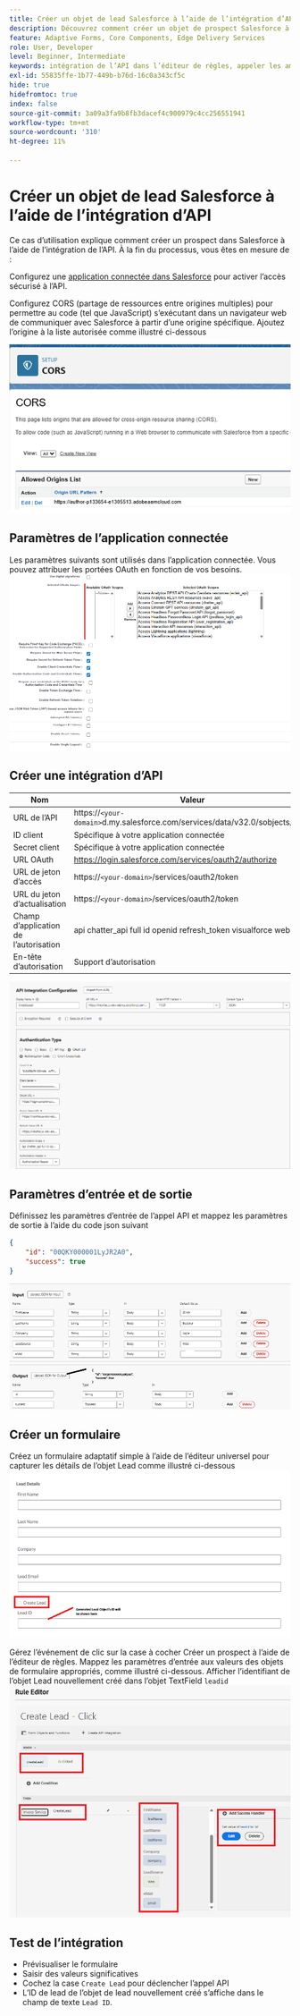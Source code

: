 ```yaml
---
title: Créer un objet de lead Salesforce à l’aide de l’intégration d’API
description: Découvrez comment créer un objet de prospect Salesforce à l’aide de l’intégration d’API.
feature: Adaptive Forms, Core Components, Edge Delivery Services
role: User, Developer
level: Beginner, Intermediate
keywords: intégration de l’API dans l’éditeur de règles, appeler les améliorations du service
exl-id: 55835ffe-1b77-449b-b76d-16c0a343cf5c
hide: true
hidefromtoc: true
index: false
source-git-commit: 3a09a3fa9b8fb3dacef4c900979c4cc256551941
workflow-type: tm+mt
source-wordcount: '310'
ht-degree: 11%

---
```


# Créer un objet de lead Salesforce à l’aide de l’intégration d’API

Ce cas d’utilisation explique comment créer un prospect dans Salesforce à l’aide de l’intégration de l’API. À la fin du processus, vous êtes en mesure de :

Configurez une [application connectée dans Salesforce](https://help.salesforce.com/s/articleView?id=platform.ev_relay_create_connected_app.htm&type=5) pour activer l’accès sécurisé à l’API.

Configurez CORS (partage de ressources entre origines multiples) pour permettre au code (tel que JavaScript) s’exécutant dans un navigateur web de communiquer avec Salesforce à partir d’une origine spécifique. Ajoutez l’origine à la liste autorisée comme illustré ci-dessous

![cors](assets/salesforce-cors.png)

## Paramètres de l’application connectée

Les paramètres suivants sont utilisés dans l’application connectée. Vous pouvez attribuer les portées OAuth en fonction de vos besoins.
![connections-app-settings](assets/salesforce-connected-app-settings.png)

## Créer une intégration d’API

| Nom | Valeur |
|--------------------------------|------------------|
| URL de l’API | https://`<your-domain>`d.my.salesforce.com/services/data/v32.0/sobjects/Lead |
| ID client | Spécifique à votre application connectée |
| Secret client | Spécifique à votre application connectée |
| URL OAuth | https://login.salesforce.com/services/oauth2/authorize |
| URL de jeton d’accès | https://`<your-domain>`/services/oauth2/token |
| URL du jeton d’actualisation | https://`<your-domain>`/services/oauth2/token |
| Champ d’application de l’autorisation | api chatter_api full id openid refresh_token visualforce web |
| En-tête d’autorisation | Support d’autorisation |

![intégration-api](assets/salesforce-api-integration-create-lead.png)

## Paramètres d’entrée et de sortie

Définissez les paramètres d’entrée de l’appel API et mappez les paramètres de sortie à l’aide du code json suivant

```json
{
    "id": "00QKY000001LyJR2A0",
    "success": true
}
```

![entrée-sortie](assets/create-lead-api-integration-input-output.png)

## Créer un formulaire

Créez un formulaire adaptatif simple à l’aide de l’éditeur universel pour capturer les détails de l’objet Lead comme illustré ci-dessous
![lead-object-form](assets/create-lead.png)

Gérez l’événement de clic sur la case à cocher Créer un prospect à l’aide de l’éditeur de règles. Mappez les paramètres d’entrée aux valeurs des objets de formulaire appropriés, comme illustré ci-dessous. Afficher l’identifiant de l’objet Lead nouvellement créé dans l’objet TextField `leadid`
![éditeur de règles](assets/create-leade-rule-editor.png)

## Test de l’intégration

- Prévisualiser le formulaire
- Saisir des valeurs significatives
- Cochez la case `Create Lead` pour déclencher l’appel API
- L’ID de lead de l’objet de lead nouvellement créé s’affiche dans le champ de texte `Lead ID`.
